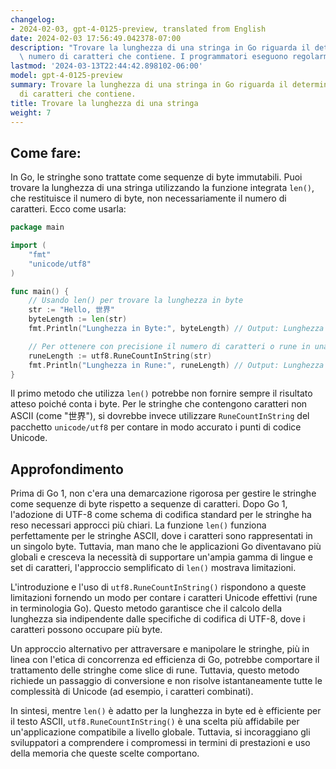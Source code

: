 ```yaml
---
changelog:
- 2024-02-03, gpt-4-0125-preview, translated from English
date: 2024-02-03 17:56:49.042378-07:00
description: "Trovare la lunghezza di una stringa in Go riguarda il determinare il\
  \ numero di caratteri che contiene. I programmatori eseguono regolarmente questa\u2026"
lastmod: '2024-03-13T22:44:42.898102-06:00'
model: gpt-4-0125-preview
summary: Trovare la lunghezza di una stringa in Go riguarda il determinare il numero
  di caratteri che contiene.
title: Trovare la lunghezza di una stringa
weight: 7
---
```


## Come fare:
In Go, le stringhe sono trattate come sequenze di byte immutabili. Puoi trovare la lunghezza di una stringa utilizzando la funzione integrata `len()`, che restituisce il numero di byte, non necessariamente il numero di caratteri. Ecco come usarla:

```go
package main

import (
	"fmt"
	"unicode/utf8"
)

func main() {
	// Usando len() per trovare la lunghezza in byte
	str := "Hello, 世界"
	byteLength := len(str)
	fmt.Println("Lunghezza in Byte:", byteLength) // Output: Lunghezza in Byte: 13

	// Per ottenere con precisione il numero di caratteri o rune in una stringa
	runeLength := utf8.RuneCountInString(str)
	fmt.Println("Lunghezza in Rune:", runeLength) // Output: Lunghezza in Rune: 9
}
```
Il primo metodo che utilizza `len()` potrebbe non fornire sempre il risultato atteso poiché conta i byte. Per le stringhe che contengono caratteri non ASCII (come "世界"), si dovrebbe invece utilizzare `RuneCountInString` del pacchetto `unicode/utf8` per contare in modo accurato i punti di codice Unicode.

## Approfondimento
Prima di Go 1, non c'era una demarcazione rigorosa per gestire le stringhe come sequenze di byte rispetto a sequenze di caratteri. Dopo Go 1, l'adozione di UTF-8 come schema di codifica standard per le stringhe ha reso necessari approcci più chiari. La funzione `len()` funziona perfettamente per le stringhe ASCII, dove i caratteri sono rappresentati in un singolo byte. Tuttavia, man mano che le applicazioni Go diventavano più globali e cresceva la necessità di supportare un'ampia gamma di lingue e set di caratteri, l'approccio semplificato di `len()` mostrava limitazioni.

L'introduzione e l'uso di `utf8.RuneCountInString()` rispondono a queste limitazioni fornendo un modo per contare i caratteri Unicode effettivi (rune in terminologia Go). Questo metodo garantisce che il calcolo della lunghezza sia indipendente dalle specifiche di codifica di UTF-8, dove i caratteri possono occupare più byte.

Un approccio alternativo per attraversare e manipolare le stringhe, più in linea con l'etica di concorrenza ed efficienza di Go, potrebbe comportare il trattamento delle stringhe come slice di rune. Tuttavia, questo metodo richiede un passaggio di conversione e non risolve istantaneamente tutte le complessità di Unicode (ad esempio, i caratteri combinati).

In sintesi, mentre `len()` è adatto per la lunghezza in byte ed è efficiente per il testo ASCII, `utf8.RuneCountInString()` è una scelta più affidabile per un'applicazione compatibile a livello globale. Tuttavia, si incoraggiano gli sviluppatori a comprendere i compromessi in termini di prestazioni e uso della memoria che queste scelte comportano.
